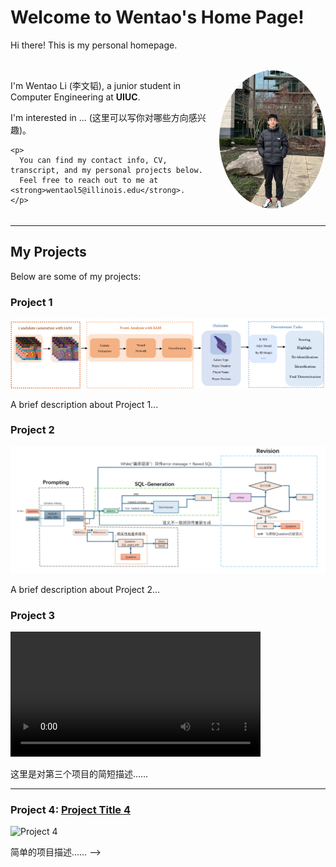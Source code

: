 # Welcome to Wentao's Home Page!

Hi there! This is my personal homepage.

<!-- 整个容器：左右分栏 -->
<div style="display: flex; align-items: flex-start; justify-content: space-between; margin-top: 2rem;">

  <!-- 左栏 -->
  <div style="flex: 1 1 auto; margin-right: 20px;">
    <p>I'm Wentao Li (李文韬), a junior student in Computer Engineering at <strong>UIUC</strong>.</p>
    <p>I'm interested in ... (这里可以写你对哪些方向感兴趣)。</p>
    
    <p>
      You can find my contact info, CV, transcript, and my personal projects below.  
      Feel free to reach out to me at <strong>wentaol5@illinois.edu</strong>.
    </p>
  </div>

  <!-- 右栏 (照片) -->
  <div style="flex: 0 0 auto; text-align: center;">
    <img src="assets/meimage.png"
         alt="Wentao Li"
         style="width: 170px; border-radius: 50%; margin-bottom: 10px;" />
  </div>

</div>

---

## My Projects

Below are some of my projects:

### Project 1
![Project 1](assets/Volleyball_process.png)

A brief description about Project 1...

### Project 2
![Project 2](assets/sql_process.png)

A brief description about Project 2...



### Project 3

<!-- 在这里插入视频 -->
<video width="400" controls>
  <source src="docs/assets/App.MP4" type="video/mp4">
  Your browser does not support the video tag.
</video>

这里是对第三个项目的简短描述……


---

### Project 4: [Project Title 4](https://linktoproject4.com)

![Project 4](project4.jpg)

简单的项目描述…… -->
